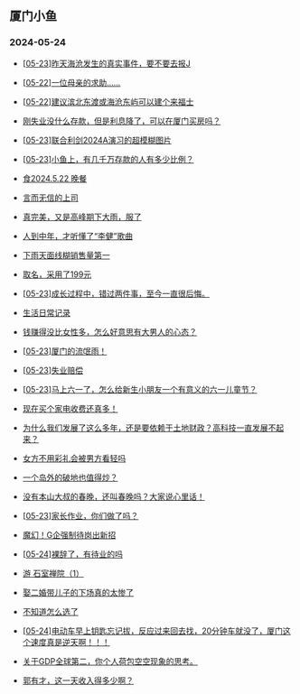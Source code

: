 ## 厦门小鱼 
### 2024-05-24

+ [[05-23]昨天海沧发生的真实事件，要不要去报J](http://bbs.xmfish.com/read-htm-tid-18194537.html)

+ [[05-22]一位母亲的求助……](http://bbs.xmfish.com/read-htm-tid-18194392.html)

+ [[05-22]建议滨北东渡或海沧东屿可以建个来福士](http://bbs.xmfish.com/read-htm-tid-18194399.html)

+ [刚失业没什么存款，但是利息降了，可以在厦门买房吗？](http://bbs.xmfish.com/read-htm-tid-18194413.html)

+ [[05-23]联合利剑2024A演习的超模糊图片](http://bbs.xmfish.com/read-htm-tid-18194500.html)

+ [[05-23]小鱼上，有几千万存款的人有多少比例？](http://bbs.xmfish.com/read-htm-tid-18194485.html)

+ [食2024.5.22 晚餐](http://bbs.xmfish.com/read-htm-tid-18194380.html)

+ [言而无信的上司](http://bbs.xmfish.com/read-htm-tid-18194552.html)

+ [真完美，又是高峰期下大雨，服了](http://bbs.xmfish.com/read-htm-tid-18194396.html)

+ [人到中年，才听懂了“李健”歌曲](http://bbs.xmfish.com/read-htm-tid-18194390.html)

+ [下雨天面线糊销售量第一](http://bbs.xmfish.com/read-htm-tid-18194420.html)

+ [取名，采用了199元](http://bbs.xmfish.com/read-htm-tid-18194566.html)

+ [[05-23]成长过程中，错过两件事，至今一直很后悔。](http://bbs.xmfish.com/read-htm-tid-18194521.html)

+ [生活日常记录](http://bbs.xmfish.com/read-htm-tid-18194546.html)

+ [钱赚得没比女性多，怎么好意思有大男人的心态？](http://bbs.xmfish.com/read-htm-tid-18194502.html)

+ [[05-23]厦门的流氓雨！](http://bbs.xmfish.com/read-htm-tid-18194691.html)

+ [[05-23]失业赔偿](http://bbs.xmfish.com/read-htm-tid-18194572.html)

+ [[05-23]马上六一了，怎么给新生小朋友一个有意义的六一儿童节？](http://bbs.xmfish.com/read-htm-tid-18194622.html)

+ [现在买个家电收费还真多！](http://bbs.xmfish.com/read-htm-tid-18194672.html)

+ [为什么我们发展了这么多年，还是要依赖于土地财政？高科技一直发展不起来？](http://bbs.xmfish.com/read-htm-tid-18194725.html)

+ [女方不用彩礼会被男方看轻吗](http://bbs.xmfish.com/read-htm-tid-18194765.html)

+ [一个岛外的破地也值得炒？](http://bbs.xmfish.com/read-htm-tid-18194829.html)

+ [没有本山大叔的春晚，还叫春晚吗？大家说心里话！](http://bbs.xmfish.com/read-htm-tid-18194752.html)

+ [[05-23]家长作业，你们做了吗？](http://bbs.xmfish.com/read-htm-tid-18194697.html)

+ [魔幻！G企强制待岗出新招](http://bbs.xmfish.com/read-htm-tid-18194833.html)

+ [[05-24]裸辞了，有待业的吗](http://bbs.xmfish.com/read-htm-tid-18194900.html)

+ [游 石室禅院（1）](http://bbs.xmfish.com/read-htm-tid-18194785.html)

+ [娶二婚带儿子的下场真的太惨了](http://bbs.xmfish.com/read-htm-tid-18194939.html)

+ [不知道怎么选了](http://bbs.xmfish.com/read-htm-tid-18194737.html)

+ [[05-24]电动车早上钥匙忘记拔，反应过来回去找，20分钟车就没了，厦门这个速度真是逆天啊！！！](http://bbs.xmfish.com/read-htm-tid-18194999.html)

+ [关于GDP全球第二，你个人荷包空空现象的思考。](http://bbs.xmfish.com/read-htm-tid-18194877.html)

+ [郭有才，这一天收入得多少啊？](http://bbs.xmfish.com/read-htm-tid-18194802.html)

